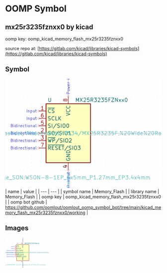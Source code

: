 # OOMP Symbol  
## mx25r3235fznxx0  by kicad  
  
oomp key: oomp_kicad_memory_flash_mx25r3235fznxx0  
  
source repo at: [https://gitlab.com/kicad/libraries/kicad-symbols](https://gitlab.com/kicad/libraries/kicad-symbols)  
## Symbol  
  
[![working.png](working_600.png)](working.png)  
| name | value | 
| --- | --- | 
| symbol name | Memory_Flash | 
| library name | Memory_Flash | 
| oomp key | oomp_kicad_memory_flash_mx25r3235fznxx0 | 
| oomp bot github | https://github.com/oomlout/oomlout_oomp_symbol_bot/tree/main/kicad_memory_flash_mx25r3235fznxx0/working | 
## Images  
  
[![working.png](working_140.png)](working.png)  

